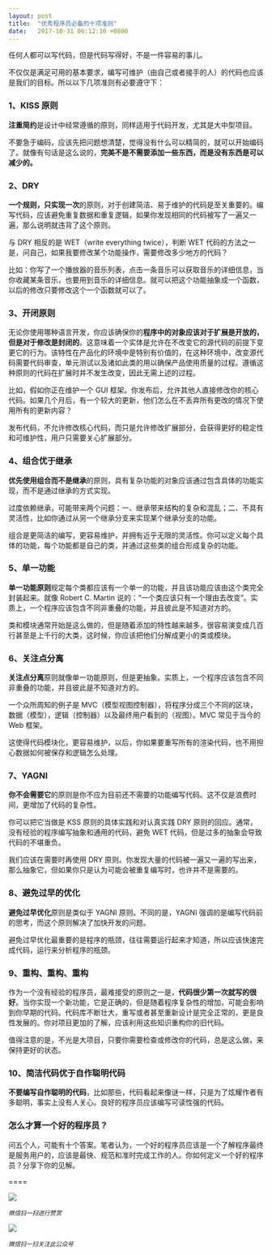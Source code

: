 ```yaml
---
layout: post
title:  "优秀程序员必备的十项准则"
date:   2017-10-31 06:12:10 +0800
---
```

任何人都可以写代码，但是代码写得好，不是一件容易的事儿。

不仅仅是满足可用的基本要求，编写可维护（由自己或者接手的人）的代码也应该是我们的目标。所以以下几项准则有必要遵守下：

### 1、KISS 原则

**注重简约**是设计中经常遵循的原则，同样适用于代码开发，尤其是大中型项目。

不要急于编码，应该先把问题想清楚，觉得没有什么可以精简的，就可以开始编码了。就像有句话是这么说的，**完美不是不需要添加一些东西，而是没有东西是可以减少的。**

### 2、DRY

**一个规则，只实现一次**的原则，对于创建简洁、易于维护的代码是至关重要的。编写代码，应该避免重复数据和重复逻辑，如果你发现相同的代码被写了一遍又一遍，那么说明就违背了这个原则。

与 DRY 相反的是 WET（write everything twice），判断 WET 代码的方法之一是，问自己，如果我要修改某个功能操作，需要修改多少地方的代码？

比如：你写了一个播放器的音乐列表，点击一条音乐可以获取音乐的详细信息，当你收藏某条音乐，也要用到音乐的详细信息。就可以把这个功能抽象成一个函数，以后的修改只要修改这个一个函数就可以了。

### 3、开闭原则

无论你使用哪种语言开发，你应该确保你的**程序中的对象应该对于扩展是开放的，但是对于修改是封闭的**。这意味着一个实体是允许在不改变它的源代码的前提下变更它的行为。该特性在产品化的环境中是特别有价值的，在这种环境中，改变源代码需要代码审查，单元测试以及诸如此类的用以确保产品使用质量的过程。遵循这种原则的代码在扩展时并不发生改变，因此无需上述的过程。

比如，假如你正在维护一个 GUI 框架。你发布后，允许其他人直接修改你的核心代码。如果几个月后，有一个较大的更新，他们怎么在不丢弃所有更改的情况下使用所有的更新内容？

发布代码，不允许修改核心代码，而只是允许修改扩展部分，会获得更好的稳定性和可维护性，用户只需要关心扩展部分。

### 4、组合优于继承

**优先使用组合而不是继承**的原则，具有复杂功能的对象应该通过包含具体的功能实现，而不是通过继承的方式实现。

过度依赖继承，可能带来两个问题：一、继承带来结构的复杂和混乱；二、不具有灵活性，比如你通过从另一个继承分支来实现某个继承分支的功能。

组合是更简洁的编写，更容易维护，并拥有近乎无限的灵活性。你可以定义每个具体的功能，每个功能都是自己的类，并通过这些类的组合形成复杂的功能。

### 5、单一功能

**单一功能原则**规定每个类都应该有一个单一的功能，并且该功能应该由这个类完全封装起来。就像 Robert C. Martin 说的：“一个类应该只有一个理由去改变”。实质上，一个程序应该包含不同非重叠的功能，并且彼此是不知道对方的。

类和模块通常开始是这么做的，但是随着添加的特性越来越多，很容易演变成几百行甚至是上千行的大类，这时候，你应该把他们分解成更小的类或模块。

### 6、关注点分离

**关注点分离**原则就像单一功能原则，但是更抽象。实质上，一个程序应该包含不同非重叠的功能，并且彼此是不知道对方的。

一个众所周知的例子是 MVC（模型视图控制器），将程序分成三个不同的区块，数据（模型），逻辑（控制器）以及最终用户看到的（视图）。MVC 常见于当今的 Web 框架。

这使得代码模块化，更容易维护，以后，你如果要重写所有的渲染代码，也不用担心数据如何被保存和逻辑怎么处理。

### 7、YAGNI

**你不会需要它**的原则是你不应为目前还不需要的功能编写代码。这不仅是浪费时间，更增加了代码的复杂性。

你可以把它当做是 KSS 原则的具体实践和对认真实践 DRY 原则的回应。通常，没有经验的程序编写抽象和通用的代码，避免 WET 代码，但是过多的抽象会导致代码的不堪重负。

我们应该在需要时再使用 DRY 原则。你发现大量的代码被一遍又一遍的写出来，那么抽象它，但如果你只是认为可能会被重复编写时，也许并不是需要的。

### 8、避免过早的优化

**避免过早优化**原则是类似于 YAGNI 原则。不同的是，YAGNI 强调的是编写代码前的思考，而这个原则解决了加快开发的问题。

避免过早优化最重要的是程序的瓶颈，往往需要运行起来才知道，所以应该快速完成代码，运行来分析程序的瓶颈。

### 9、重构、重构、重构

作为一个没有经验的程序员，最难接受的原则之一是，**代码很少第一次就写的很好**。当你实现一个新功能，它是正确的，但是随着程序复杂性的增加，可能会影响到你早期的代码。代码库不断壮大，重写或者甚至重新设计是完全正常的，更是良性发展的。你对项目更加的了解，应该利用这些知识重构你的旧代码。

值得注意的是，不光是大项目，只要你需要检查或修改你的代码，总是这么做，来保持更好的状态。

### 10、简洁代码优于自作聪明代码

**不要编写自作聪明的代码**，比如那些，代码看起来像谜一样，只是为了炫耀作者有多聪明，事实上没有人关心。良好的程序员应该编写可读性强的代码。

### 怎么才算一个好的程序员？

问五个人，可能有十个答案。笔者认为，一个好的程序员应该是一个了解程序最终是服务用户的，应该是最快、规范和准时完成工作的人。你如何定义一个好的程序员？分享下你的见解。


====

![](http://pic.zinaer.com/201710/zanshang.jpg)

<small>*微信扫一扫进行赞赏*</small>

![](http://pic.zinaer.com/201710/zinaer_wx.jpg)

<small>*微信扫一扫关注此公众号*</small>